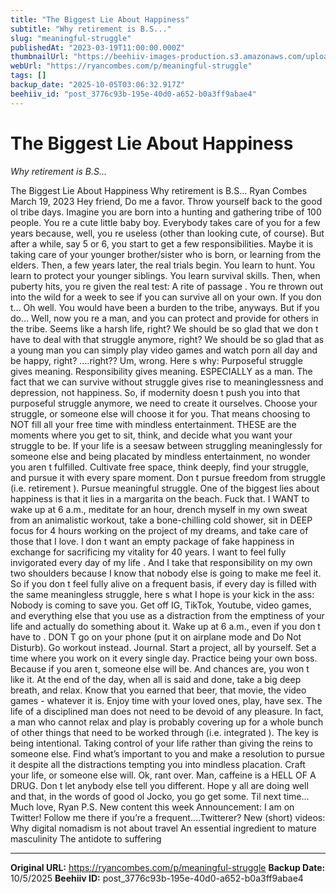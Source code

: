```yaml
---
title: "The Biggest Lie About Happiness"
subtitle: "Why retirement is B.S..."
slug: "meaningful-struggle"
publishedAt: "2023-03-19T11:00:00.000Z"
thumbnailUrl: "https://beehiiv-images-production.s3.amazonaws.com/uploads/asset/file/5dd26deb-e333-47c3-bc86-beadeb9a44cd/d-jonez-jj4x2mlEYQ0-unsplash.jpg?t=1679196264"
webUrl: "https://ryancombes.com/p/meaningful-struggle"
tags: []
backup_date: "2025-10-05T03:06:32.917Z"
beehiiv_id: "post_3776c93b-195e-40d0-a652-b0a3ff9abae4"
---
```


# The Biggest Lie About Happiness

*Why retirement is B.S...*



The Biggest Lie About Happiness Why retirement is B.S... Ryan Combes March 19, 2023 Hey friend, Do me a favor. Throw yourself back to the good ol tribe days. Imagine you are born into a hunting and gathering tribe of 100 people. You re a cute little baby boy. Everybody takes care of you for a few years because, well, you re useless (other than looking cute, of course). But after a while, say 5 or 6, you start to get a few responsibilities. Maybe it is taking care of your younger brother/sister who is born, or learning from the elders. Then, a few years later, the real trials begin. You learn to hunt. You learn to protect your younger siblings. You learn survival skills. Then, when puberty hits, you re given the real test: A rite of passage . You re thrown out into the wild for a week to see if you can survive all on your own. If you don t... Oh well. You would have been a burden to the tribe, anyways. But if you do... Well, now you re a man, and you can protect and provide for others in the tribe. Seems like a harsh life, right? We should be so glad that we don t have to deal with that struggle anymore, right? We should be so glad that as a young man you can simply play video games and watch porn all day and be happy, right? ....right?? Um, wrong. Here s why: Purposeful struggle gives meaning. Responsibility gives meaning. ESPECIALLY as a man. The fact that we can survive without struggle gives rise to meaninglessness and depression, not happiness. So, if modernity doesn t push you into that purposeful struggle anymore, we need to create it ourselves. Choose your struggle, or someone else will choose it for you. That means choosing to NOT fill all your free time with mindless entertainment. THESE are the moments where you get to sit, think, and decide what you want your struggle to be. If your life is a seesaw between struggling meaninglessly for someone else and being placated by mindless entertainment, no wonder you aren t fulfilled. Cultivate free space, think deeply, find your struggle, and pursue it with every spare moment. Don t pursue freedom from struggle (i.e. retirement ). Pursue meaningful struggle. One of the biggest lies about happiness is that it lies in a margarita on the beach. Fuck that. I WANT to wake up at 6 a.m., meditate for an hour, drench myself in my own sweat from an animalistic workout, take a bone-chilling cold shower, sit in DEEP focus for 4 hours working on the project of my dreams, and take care of those that I love. I don t want an empty package of fake happiness in exchange for sacrificing my vitality for 40 years. I want to feel fully invigorated every day of my life . And I take that responsibility on my own two shoulders because I know that nobody else is going to make me feel it. So if you don t feel fully alive on a frequent basis, if every day is filled with the same meaningless struggle, here s what I hope is your kick in the ass: Nobody is coming to save you. Get off IG, TikTok, Youtube, video games, and everything else that you use as a distraction from the emptiness of your life and actually do something about it. Wake up at 6 a.m., even if you don t have to . DON T go on your phone (put it on airplane mode and Do Not Disturb). Go workout instead. Journal. Start a project, all by yourself. Set a time where you work on it every single day. Practice being your own boss. Because if you aren t, someone else will be. And chances are, you won t like it. At the end of the day, when all is said and done, take a big deep breath, and relax. Know that you earned that beer, that movie, the video games - whatever it is. Enjoy time with your loved ones, play, have sex. The life of a disciplined man does not need to be devoid of any pleasure. In fact, a man who cannot relax and play is probably covering up for a whole bunch of other things that need to be worked through (i.e. integrated ). The key is being intentional. Taking control of your life rather than giving the reins to someone else. Find what’s important to you and make a resolution to pursue it despite all the distractions tempting you into mindless placation. Craft your life, or someone else will. Ok, rant over. Man, caffeine is a HELL OF A DRUG. Don t let anybody else tell you different. Hope y all are doing well and that, in the words of good ol Jocko, you go get some. Til next time… Much love, Ryan P.S. New content this week Announcement: I am on Twitter! Follow me there if you’re a frequent….Twitterer? New (short) videos: Why digital nomadism is not about travel An essential ingredient to mature masculinity The antidote to suffering

---

**Original URL:** https://ryancombes.com/p/meaningful-struggle
**Backup Date:** 10/5/2025
**Beehiiv ID:** post_3776c93b-195e-40d0-a652-b0a3ff9abae4
